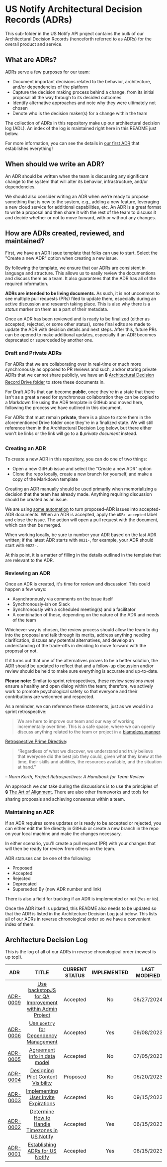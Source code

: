 # US Notify Architectural Decision Records (ADRs)

This sub-folder in the US Notify API project contains the bulk of our
Architectural Decision Records (henceforth referred to as ADRs) for the overall
product and service.


## What are ADRs?

ADRs serve a few purposes for our team:

- Document important decisions related to the behavior, architecture, and/or
  dependencies of the platform
- Capture the decision making process behind a change, from its initial proposal
  all the way through to its decided outcomes
- Identify alternative approaches and note why they were ultimately not chosen
- Denote who is the decision maker(s) for a change within the team

The collection of ADRs in this repository make up our architectural decision log
(ADL).  An index of the log is maintained right here in this README just below.

For more information, you can see the details in
[our first ADR](./0001-establishing-adrs-for-us-notify.md) that establishes
everything!


## When should we write an ADR?

An ADR should be written when the team is discussing any significant change to
the system that will alter its behavior, infrastructure, and/or dependencies.

We should also consider writing an ADR when we're ready to propose something
that is new to the system, e.g., adding a new feature, leveraging a new cloud
service for additional capabilities, etc.  An ADR is a great format to write a
proposal and then share it with the rest of the team to discuss it and decide
whether or not to move forward, with or without any changes.


## How are ADRs created, reviewed, and maintained?

First, we have an ADR issue template that folks can use to start. Select the
"Create a new ADR" option when creating a new issue.

By following the template, we ensure that our ADRs are consistent in language
and structure.  This allows us to easily review the documentions and discuss
them as a team.  It also guarantees that the ADR has all of the required
information.

**ADRs are intended to be living documents.**  As such, it is not uncommon to
see multiple pull requests (PRs) filed to update them, especially during an
active discussion and research taking place.  This is also why there is a
*status* marker on them as a part of their metadata.

Once an ADR has been reviewed and is ready to be finalized (either as accepted,
rejected, or some other status), some final edits are made to update the ADR
with decision details and next steps.  After this, future PRs can be opened to
make additional updates, especially if an ADR becomes deprecated or superceded
by another one.


### Draft and Private ADRs

For ADRs that we are collaborating over in real-time or much more synchronously
as opposed to PR reviews and such, and/or storing private ADRs that we cannot
share publicly, we have an
:lock: [Architectural Decision Record Drive folder](https://drive.google.com/drive/folders/1APnbNZ81AuhZ8RFSyU5i9m_ZIetdHc-Q)
to store these documents in.

For Draft ADRs that can become **public**, once they're in a state that there
isn't as a great a need for synchronous collaboration they can be copied to a
Markdown file using the ADR template in GitHub and moved here, following the
process we have outlined in this document.

For ADRs that must remain **private**, there is a place to store them in the
aforementioned Drive folder once they're in a finalized state.  We will still
reference them in the Architectural Decision Log below, but there either won't
be links or the link will go to a :lock: *private document* instead.


### Creating an ADR

To create a new ADR in this repository, you can do one of two things:

- Open a new GitHub issue and select the "Create a new ADR" option
- Clone the repo locally, create a new branch for yourself, and make a copy of
  the Markdown template

Creating an ADR manually should be used primarily when memorializing a decision
that the team has already made. Anything requiring discussion should be created
as an issue.

We are using [some automation]([url](https://github.com/18F/adr-automation/))
to turn proposed-ADR issues into accepted-ADR documents. When an ADR is accepted,
apply the `ADR: accepted` label and close the issue. The action will open a pull
request with the document, which can then be merged.

When working locally, be sure to number your ADR based on the last ADR written;
if the latest ADR starts with `0021-`, for example, your ADR should start with
`0022-`.

At this point, it is a matter of filling in the details outlined in the template
that are relevant to the ADR.


### Reviewing an ADR

Once an ADR is created, it's time for review and discussion!  This could happen
a few ways:

- Asynchronously via comments on the issue itself
- Synchronously-ish on Slack
- Synchronously with a scheduled meeting(s) and a facilitator
- A combination of these, depending on the nature of the ADR and needs of the
  team

Whichever way is chosen, the review process should allow the team to dig into
the proposal and talk through its merits, address anything needing
clarification, discuss any potential alternatives, and develop an understanding
of the trade-offs in deciding to move forward with the proposal or not.

If it turns out that one of the alternatives proves to be a better solution, the
ADR should be updated to reflect that and a follow-up discussion and/or review
should be held to make sure everything is accurate and up-to-date.

**Please note:** Similar to sprint retrospectives, these review sessions *must*
ensure a healthy and open dialog within the team; therefore, we actively work
to promote psychological safety so that everyone and their contributions are
welcomed and respected.

As a reminder, we can reference these statements, just as we would in a sprint
retrospective:

>We are here to improve our team and our way of working incrementally over time.
>This is a safe space, where we can openly discuss anything related to the team
>or project in a [blameless manner](https://opensource.com/article/19/4/psychology-behind-blameless-retrospective).

[Retrospective Prime Directive](https://retrospectivewiki.org/index.php?title=The_Prime_Directive):

>“Regardless of what we discover, we understand and truly believe that everyone
>did the best job they could, given what they knew at the time, their skills and
>abilities, the resources available, and the situation at hand.”

*– Norm Kerth, Project Retrospectives:  A Handbook for Team Review*

An approach we can take during the discussions is to use the principles of
:lock: [The Art of Alignment](https://drive.google.com/file/d/1pPIzJG1kcnudR1HjZiB5UZgwYJ1dyetS/view?usp=share_link).
There are also other frameworks and tools for sharing proposals and achieving
consensus within a team.


### Maintaining an ADR

If an ADR requires some updates or is ready to be accepted or rejected, you can
either edit the file directly in GitHub or create a new branch in the repo on
your local machine and make the changes necessary.

In either scenario, you'll create a pull request (PR) with your changes that
will then be ready for review from others on the team.

ADR statuses can be one of the following:

- Proposed
- Accepted
- Rejected
- Deprecated
- Superseded By (new ADR number and link)

There is also a field for tracking if an ADR is implemented or not (`Yes` or
`No`).

Once the ADR itself is updated, this README also needs to be updated so that the
ADR is listed in the Architecture Decision Log just below.  This lists all of
our ADRs in reverse chronological order so we have a convenient index of them.


## Architecture Decision Log

This is the log of all of our ADRs in reverse chronological order (newest is up
top!).

|                             ADR                              |                                               TITLE                                               | CURRENT STATUS | IMPLEMENTED | LAST MODIFIED |
|:------------------------------------------------------------:|:-------------------------------------------------------------------------------------------------:|:--------------:|:-----------:|:-------------:|
| [ADR-0009](./0009-adr-implement-backstopjs-to-improve-qa.md) | [Use backstopJS for QA Improvement within Admin Project](./0006-use-for-dependency-management.md) |    Accepted    |     No      |  08/27/2024   |
|     [ADR-0006](./0006-use-for-dependency-management.md)      |         [Use `poetry` for Dependency Management](./0006-use-for-dependency-management.md)         |    Accepted    |     Yes     |  09/08/2023   |
|          [ADR-0005](./0005-agreement-data-model.md)          |                  [Agreement info in data model](./0005-agreement-data-model.md)                   |    Accepted    |     No      |  07/05/2023   |
|   [ADR-0004](./0004-designing-pilot-content-visibility.md)   |        [Designing Pilot Content Visibility](./0004-designing-pilot-content-visibility.md)         |    Proposed    |     No      |  06/20/2023   |
|    [ADR-0003](./0003-implementing-invite-expirations.md)     |         [Implementing User Invite Expirations](./0003-implementing-invite-expirations.md)         |    Accepted    |     No      |  09/15/2023   |
|        [ADR-0002](./0002-how-to-handle-timezones.md)         |        [Determine How to Handle Timezones in US Notify](./0002-how-to-handle-timezones.md)        |    Accepted    |     Yes     |  06/15/2023   |
|    [ADR-0001](./0001-establishing-adrs-for-us-notify.md)     |           [Establishing ADRs for US Notify](./0001-establishing-adrs-for-us-notify.md)            |    Accepted    |     Yes     |  06/15/2023   |

